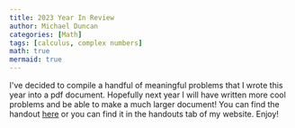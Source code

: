 ```yaml
---
title: 2023 Year In Review
author: Michael Duncan
categories: [Math]
tags: [calculus, complex numbers]
math: true
mermaid: true
---
```


I've decided to compile a handful of meaningful problems that I wrote this year into a pdf document. Hopefully next year I will have written more cool problems and be able to make a much larger document! You can find the handout [here](/files/handouts/2023IR.pdf) or you can find it in the handouts tab of my website. Enjoy!